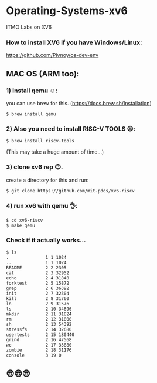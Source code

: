 # Operating-Systems-xv6
ITMO Labs on XV6

### How to install XV6 if you have Windows/Linux:
https://github.com/Pivnoy/os-dev-env

## MAC OS (ARM too):

### 1) Install qemu ☺️:
you can use brew for this. (https://docs.brew.sh/Installation)

```
$ brew install qemu

```
### 2) Also you need to install RISC-V TOOLS 😩:

```
$ brew install riscv-tools

```
(This may take a huge amount of time...)

### 3) clone xv6 rep 😍. 
create a directory for this and run: 

```
$ git clone https://github.com/mit-pdos/xv6-riscv

```
### 4) run xv6 with qemu 👌:

```
$ cd xv6-riscv
$ make qemu

```

### Check if it actually works...
```
$ ls
.              1 1 1024
..             1 1 1024
README         2 2 2305
cat            2 3 32952
echo           2 4 31840
forktest       2 5 15872
grep           2 6 36392
init           2 7 32304
kill           2 8 31760
ln             2 9 31576
ls             2 10 34896
mkdir          2 11 31824
rm             2 12 31800
sh             2 13 54392
stressfs       2 14 32680
usertests      2 15 180440
grind          2 16 47568
wc             2 17 33880
zombie         2 18 31176
console        3 19 0
```
## 😎😎😎



